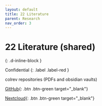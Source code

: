 ```yaml
---
layout: default
title: 22 Literature
parent: Research
nav_order: 3
---
```


# 22 Literature (shared)
{: .d-inline-block }

Confidential
{: .label .label-red }

colrev repositories (PDFs and obsidian vaults)

[GitHub](https://github.com/orgs/digital-work-lab/repositories){: .btn .btn-green target="_blank"}

[Nextcloud](https://nc-2272638881871040784.nextcloud-ionos.com/index.php/apps/files/?dir=/22-literature/23_data&fileid=88094){: .btn .btn-green target="_blank"}
